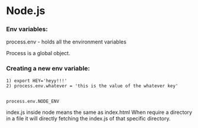 # Node.js


### Env variables:

   process.env - holds all the environment variables
    
Process is a global object.

### Creating a new env variable:

    1) export HEY='heyy!!!'
    2) process.env.whatever = 'this is the value of the whatever key'

    
    process.env.NODE_ENV
    
    
index.js inside node means the same as index.html
When require a directory in a file it will directly fetching the index.js of that specific directory.


 
